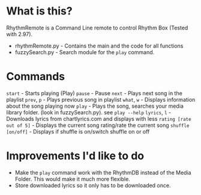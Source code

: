 # What is this?
RhythmRemote is a Command Line remote to control Rhythm Box (Tested with 2.97). 

- rhythmRemote.py - Contains the main and the code for all functions
- fuzzySearch.py  - Search module for the `play` command.

# Commands
`start`      - Starts playing (Play)
`pause`       - Pause
`next`        - Plays next song in the playlist
`prev`, `p`  - Plays previous song in playlist
`what`, `w`   - Displays information about the song playing now
`play`        - Plays the song, searches your media library folder. (look in fuzzySearch.py). see `play --help`
`lyrics`, `l` - Downloads lyrics from chartlyrics.com and displays with less
`rating [rate out of 5]`      - Displays the current song rating/rate the current song
`shuffle [on/off]`     - Displays if shuffle is on/switch shuffle on or off

# Improvements I'd like to do
- Make the `play` command work with the RhythmDB instead of the Media Folder. This would make it much more flexible. 
- Store downloaded lyrics so it only has to be downloaded once.